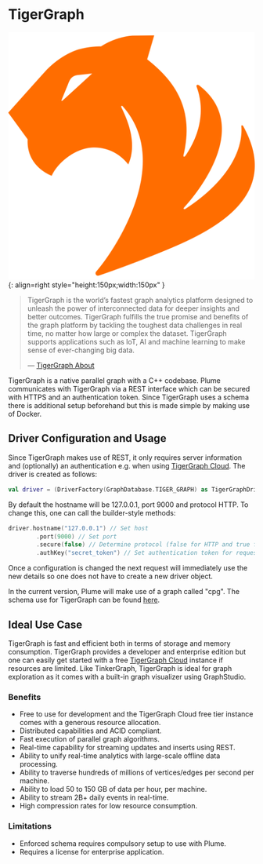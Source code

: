 # TigerGraph

![TigerGraph Logo](../assets/images/databases/tigergraph.png){: align=right style="height:150px;width:150px" }

>TigerGraph is the world’s fastest graph analytics platform designed to unleash the power of interconnected data for deeper insights and better outcomes. TigerGraph fulfills the true promise and benefits of the graph platform by tackling the toughest data challenges in real time, no matter how large or complex the dataset. TigerGraph supports applications such as IoT, AI and machine learning to make sense of ever-changing big data.
>
> —  [TigerGraph About](https://www.tigergraph.com/about/)

TigerGraph is a native parallel graph with a C++ codebase. Plume communicates with TigerGraph via a REST interface which can be secured with HTTPS and an authentication token. Since TigerGraph uses a schema there is additional setup beforehand but this is made simple by making use of Docker.

## Driver Configuration and Usage

Since TigerGraph makes use of REST, it only requires server information and (optionally) an authentication e.g. when using [TigerGraph Cloud](https://www.tigergraph.com/cloud/). The driver is created as follows:
```kotlin
val driver = (DriverFactory(GraphDatabase.TIGER_GRAPH) as TigerGraphDriver)
```
By default the hostname will be 127.0.0.1, port 9000 and protocol HTTP. To change this, one can call the builder-style methods:
```kotlin
driver.hostname("127.0.0.1") // Set host
        .port(9000) // Set port
        .secure(false) // Determine protocol (false for HTTP and true for HTTPS)
        .authKey("secret_token") // Set authentication token for request header
```
Once a configuration is changed the next request will immediately use the new details so one does not have to create a new driver object.

In the current version, Plume will make use of a graph called "cpg". The schema use for TigerGraph can be found [here](https://github.com/plume-oss/plume-driver/blob/develop/src/test/resources/conf/tg-schema.gsql).

## Ideal Use Case

TigerGraph is fast and efficient both in terms of storage and memory consumption. TigerGraph provides a developer and enterprise edition but one can easily get started with a free [TigerGraph Cloud](https://www.tigergraph.com/cloud/) instance if resources are limited. Like TinkerGraph, TigerGraph is ideal for graph exploration as it comes with a built-in graph visualizer using GraphStudio.

### Benefits

- Free to use for development and the TigerGraph Cloud free tier instance comes with a generous resource allocation.
- Distributed capabilities and ACID compliant.
- Fast execution of parallel graph algorithms.
- Real-time capability for streaming updates and inserts using REST.
- Ability to unify real-time analytics with large-scale offline data processing.
- Ability to traverse hundreds of millions of vertices/edges per second per machine.
- Ability to load 50 to 150 GB of data per hour, per machine.
- Ability to stream 2B+ daily events in real-time.
- High compression rates for low resource consumption.

### Limitations

- Enforced schema requires compulsory setup to use with Plume.
- Requires a license for enterprise application.